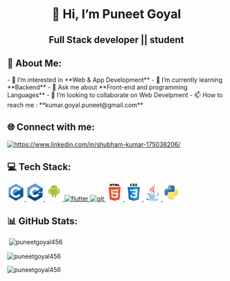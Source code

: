 <h1 align="center">👋 Hi, I’m Puneet Goyal</h1>
<h2 align="center">Full Stack developer || student</h2>

<h2 align="left">💫 About Me:</h2>
- 👀 I’m interested in **Web & App Development**
- 🌱 I’m currently learning **Backend**
- 💬 Ask me about **Front-end and programming Languages**
- 💞️ I’m looking to collaborate on Web Develpment
- 📫 How to reach me : **kumar.goyal.puneet@gmail.com**

<h2 align="left">🌐 Connect with me:</h2>
<p align="left">
<a href="https://www.linkedin.com/in/puneet-goyal-20a330203/" target="blank"><img align="center" src="https://raw.githubusercontent.com/rahuldkjain/github-profile-readme-generator/master/src/images/icons/Social/linked-in-alt.svg" alt="https://www.linkedin.com/in/shubham-kumar-175038206/" height="30" width="40" /></a>
</p>

<h2 align="left">💻 Tech Stack:</h2>
<p align="left"> <a href="https://www.cprogramming.com/" target="_blank"> <img src="https://raw.githubusercontent.com/devicons/devicon/master/icons/c/c-original.svg" alt="c" width="40" height="40"/> </a> <a href="https://www.w3schools.com/cpp/" target="_blank"> <img src="https://raw.githubusercontent.com/devicons/devicon/master/icons/cplusplus/cplusplus-original.svg" alt="cplusplus" width="40" height="40"/> </a> <a href="https://developer.android.com" target="_blank"> <img src="https://raw.githubusercontent.com/devicons/devicon/master/icons/android/android-original-wordmark.svg" alt="android" width="40" height="40"/> </a>  <a href="https://flutter.dev" target="_blank"> <img src="https://www.vectorlogo.zone/logos/flutterio/flutterio-icon.svg" alt="flutter" width="40" height="40"/> </a> <a href="https://git-scm.com/" target="_blank"> <img src="https://www.vectorlogo.zone/logos/git-scm/git-scm-icon.svg" alt="git" width="40" height="40"/> </a> <a href="https://www.w3.org/html/" target="_blank"> <img src="https://raw.githubusercontent.com/devicons/devicon/master/icons/html5/html5-original-wordmark.svg" alt="html5" width="40" height="40"/> </a> <a href="https://www.w3schools.com/css/" target="_blank"> <img src="https://raw.githubusercontent.com/devicons/devicon/master/icons/css3/css3-original-wordmark.svg" alt="css3" width="40" height="40"/> </a> <a href="https://www.java.com" target="_blank"> <img src="https://raw.githubusercontent.com/devicons/devicon/master/icons/java/java-original.svg" alt="java" width="40" height="40"/> </a> <a href="https://www.python.org" target="_blank"> <img src="https://raw.githubusercontent.com/devicons/devicon/master/icons/python/python-original.svg" alt="python" width="40" height="40"/> </a> </p>

<h2 align="left">📊 GitHub Stats:</h2>

<p>&nbsp;<img align="center" src="https://github-readme-stats.vercel.app/api?username=puneetgoyal456&show_icons=true&locale=en" alt="puneetgoyal456" /></p>

<p><img align="center" src="https://github-readme-streak-stats.herokuapp.com/?user=puneetgoyal456&" alt="puneetgoyal456" /></p>

<p><img align="left" src="https://github-readme-stats.vercel.app/api/top-langs?username=puneetgoyal456&show_icons=true&locale=en&layout=compact" alt="puneetgoyal456" /></p>

<br>
<!-- <p align="left"> <img src="https://komarev.com/ghpvc/?username=puneetgoyal456&label=Profile%20views&color=0e75b6&style=flat" alt="puneetgoyal456" /> </p> -->
